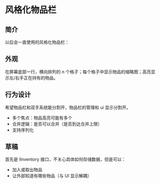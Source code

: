 # 风格化物品栏

## 简介

以后会一直使用的风格化物品栏：

## 外观

在屏幕底部一行，横向排列的 n 个格子；每个格子中显示物品的缩略图；高亮显示左/右手正在持有的物品。

## 行为设计

希望物品栏和双手系统能分割开，物品栏的管理和 ui 显示分割开。

- 多个焦点：物品高亮可能有多个
- 合并逻辑：是否可以合并（是否到达合并上限）
- 支持序列化

## 草稿

首先是 IInventory 接口，不关心具体如何存储数据，但是可以：

- 加入或取出物品
- 让外部知道有哪些物品（与 UI 显示解耦）

